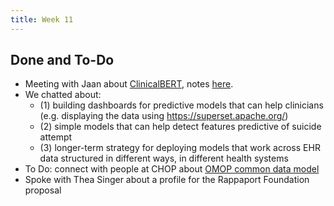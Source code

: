 ```yaml
---
title: Week 11
---
```


## Done and To-Do
* Meeting with Jaan about [ClinicalBERT](../methods/modeling-EHR.md), notes [here](https://www.figma.com/file/UWscQm187lLMGmhnLdBS0A/221019-maedbh-jaan?node-id=0%3A1). 
* We chatted about:
    * (1) building dashboards for predictive models that can help clinicians (e.g. displaying the data using https://superset.apache.org/)
    * (2) simple models that can help detect features predictive of suicide attempt
    * (3) longer-term strategy for deploying models that work across EHR data structured in different ways, in different health systems
* To Do: connect with people at CHOP about [OMOP common data model](https://ohdsi.github.io/CommonDataModel/)
* Spoke with Thea Singer about a profile for the Rappaport Foundation proposal